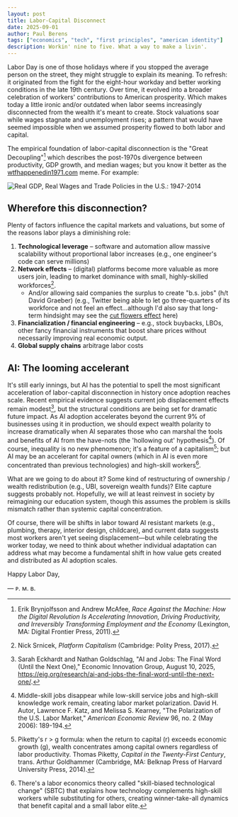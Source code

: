 ```yaml
---
layout: post
title: Labor-Capital Disconnect
date: 2025-09-01
author:	Paul Berens
tags: ["economics", "tech", "first principles", "american identity"]
description: Workin' nine to five. What a way to make a livin'.
---
```

Labor Day is one of those holidays where if you stopped the average person on the street, they might struggle to explain its meaning. To refresh: it originated from the fight for the eight-hour workday and better working conditions in the late 19th century. Over time, it evolved into a broader celebration of workers' contributions to American prosperity. Which makes today a little ironic and/or outdated when labor seems increasingly disconnected from the wealth it's meant to create. Stock valuations soar while wages stagnate and unemployment rises; a pattern that would have seemed impossible when we assumed prosperity flowed to both labor and capital.

The empirical foundation of labor-capital disconnection is the "Great Decoupling"[^1] which describes the post-1970s divergence between productivity, GDP growth, and median wages; but you know it better as the [wtfhappenedin1971.com](https://wtfhappenedin1971.com/) meme. For example:

[^1]: Erik Brynjolfsson and Andrew McAfee, *Race Against the Machine: How the Digital Revolution Is Accelerating Innovation, Driving Productivity, and Irreversibly Transforming Employment and the Economy* (Lexington, MA: Digital Frontier Press, 2011).

![Real GDP, Real Wages and Trade Policies in the U.S.: 1947-2014](https://wtfhappenedin1971.com/wp-content/uploads/2020/06/wages.jpg)

## Wherefore this disconnection?

Plenty of factors influence the capital markets and valuations, but some of the reasons labor plays a diminishing role:
1. **Technological leverage** – software and automation allow massive scalability without proportional labor increases (e.g., one engineer's code can serve millions)
2. **Network effects** – (digital) platforms become more valuable as more users join, leading to market dominance with small, highly-skilled workforces[^2].
	- And/or allowing said companies the surplus to create "b.s. jobs" (h/t David Graeber) (e.g., Twitter being able to let go three-quarters of its workforce and not feel an effect…although I'd also say that long-term hindsight may see the [cut flowers effect](/cut-flowers.html) here)
3. **Financialization / financial engineering** – e.g., stock buybacks, LBOs, other fancy financial instruments that boost share prices without necessarily improving real economic output.
4. **Global supply chains** arbitrage labor costs

[^2]: Nick Srnicek, *Platform Capitalism* (Cambridge: Polity Press, 2017).

## AI: The looming accelerant

It's still early innings, but AI has the potential to spell the most significant acceleration of labor-capital disconnection in history once adoption reaches scale. Recent empirical evidence suggests current job displacement effects remain modest[^3], but the structural conditions are being set for dramatic future impact. As AI adoption accelerates beyond the current 9% of businesses using it in production, we should expect wealth polarity to increase dramatically when AI separates those who can marshal the tools and benefits of AI from the have-nots (the 'hollowing out' hypothesis[^4]). Of course, inequality is no new phenomenon; it's a feature of a capitalism[^5]; but AI may be an accelerant for capital owners (which in AI is even more concentrated than previous technologies) and high-skill workers[^6].

[^3]: Sarah Eckhardt and Nathan Goldschlag, "AI and Jobs: The Final Word (Until the Next One)," Economic Innovation Group, August 10, 2025, https://eig.org/research/ai-and-jobs-the-final-word-until-the-next-one/.

[^4]: Middle-skill jobs disappear while low-skill service jobs and high-skill knowledge work remain, creating labor market polarization. David H. Autor, Lawrence F. Katz, and Melissa S. Kearney, "The Polarization of the U.S. Labor Market," *American Economic Review* 96, no. 2 (May 2006): 189-194.

[^5]: Piketty's r > g formula: when the return to capital (r) exceeds economic growth (g), wealth concentrates among capital owners regardless of labor productivity. Thomas Piketty, *Capital in the Twenty-First Century*, trans. Arthur Goldhammer (Cambridge, MA: Belknap Press of Harvard University Press, 2014).

[^6]: There's a labor economics theory called "skill-biased technological change" (SBTC) that explains how technology complements high-skill workers while substituting for others, creating winner-take-all dynamics that benefit capital and a small labor elite.

What are we going to do about it? Some kind of restructuring of ownership / wealth redistribution (e.g., UBI, sovereign wealth funds)? Elite capture suggests probably not. Hopefully, we will at least reinvest in society by reimagining our education system, though this assumes the problem is skills mismatch rather than systemic capital concentration.

Of course, there will be shifts in labor toward AI resistant markets (e.g., plumbing, therapy, interior design, childcare), and current data suggests most workers aren't yet seeing displacement—but while celebrating the worker today, we need to think about whether individual adaptation can address what may become a fundamental shift in how value gets created and distributed as AI adoption scales.

Happy Labor Day,

— ᴘ. ᴍ. ʙ.